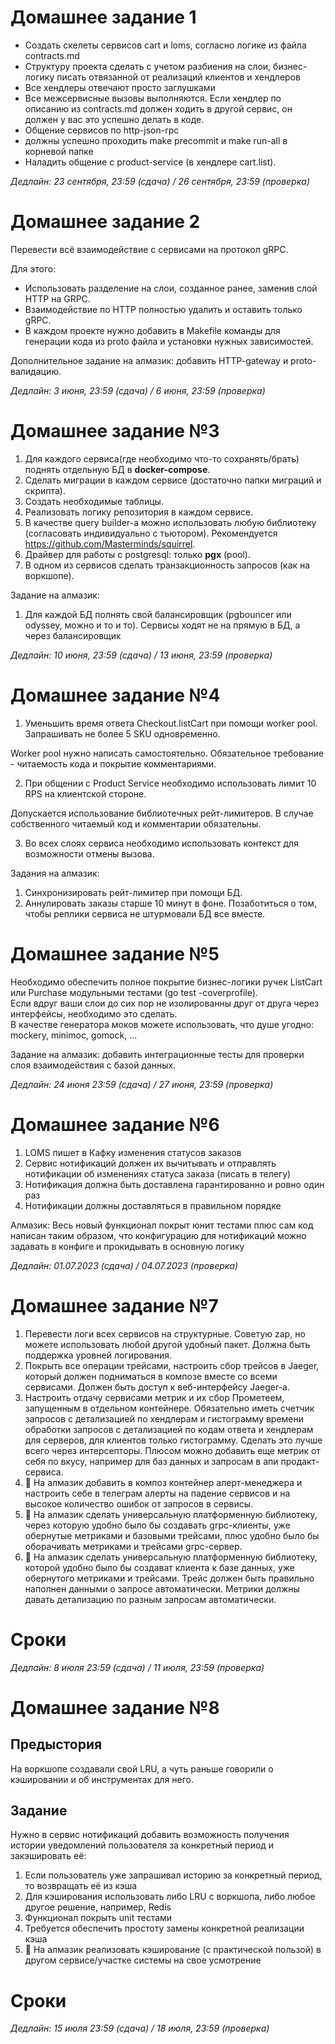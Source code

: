 # Домашнее задание 1

- Создать скелеты сервисов cart и loms, согласно логике из файла contracts.md
- Структуру проекта сделать с учетом разбиения на слои, бизнес-логику писать отвязанной от реализаций клиентов и хендлеров
- Все хендлеры отвечают просто заглушками
- Все межсервисные вызовы выполняются. Если хендлер по описанию из contracts.md должен ходить в другой сервис, он должен у вас это успешно делать в коде.
- Общение сервисов по http-json-rpc
- должны успешно проходить make precommit и make run-all в корневой папке
- Наладить общение с product-service (в хендлере cart.list).

*Дедлайн: 23 сентября, 23:59 (сдача) / 26 сентября, 23:59 (проверка)*

# Домашнее задание 2

Перевести всё взаимодействие c сервисами на протокол gRPC.

Для этого:

- Использовать разделение на слои, созданное ранее, заменив слой HTTP на GRPC.
- Взаимодействие по HTTP полностью удалить и оставить только gRPC.
- В каждом проекте нужно добавить в Makefile команды для генерации кода из proto файла и установки нужных зависимостей.

Дополнительное задание на алмазик: добавить HTTP-gateway и proto-валидацию.

*Дедлайн: 3 июня, 23:59 (сдача) / 6 июня, 23:59 (проверка)*

# Домашнее задание №3

1. Для каждого сервиса(где необходимо что-то сохранять/брать) поднять отдельную БД в __docker-compose__.
2. Сделать миграции в каждом сервисе (достаточно папки миграций и скрипта).
3. Создать необходимые таблицы.
4. Реализовать логику репозитория в каждом сервисе.
5. В качестве query builder-а можно использовать любую библиотеку (согласовать индивидуально с тьютором). Рекомендуется https://github.com/Masterminds/squirrel.
6. Драйвер для работы с postgresql: только __pgx__ (pool).
7. В одном из сервисов сделать транзакционность запросов (как на воркшопе).

Задание на алмазик:
1. Для каждой БД полнять свой балансировщик (pgbouncer или odyssey, можно и то и то). Сервисы ходят не на прямую в БД, а через балансировщик

*Дедлайн: 10 июня, 23:59 (сдача) / 13 июня, 23:59 (проверка)*

# Домашнее задание №4

1. Уменьшить время ответа Checkout.listCart при помощи worker pool. Запрашивать не более 5 SKU одновременно.

Worker pool нужно написать самостоятельно. Обязательное требование - читаемость кода и покрытие комментариями.

2. При общении с Product Service необходимо использовать лимит 10 RPS на клиентской стороне.

Допускается использование библиотечных рейт-лимитеров. В случае собственного читаемый код и комментарии обязательны.

3. Во всех слоях сервиса необходимо использовать контекст для возможности отмены вызова.

Задания на алмазик:

1. Синхронизировать рейт-лимитер при помощи БД.
2. Аннулировать заказы старше 10 минут в фоне. Позаботиться о том, чтобы реплики сервиса не штурмовали БД все вместе.

# Домашнее задание №5

Необходимо обеспечить полное покрытие бизнес-логики ручек ListCart или Purchase модульными тестами (go test -coverprofile).<br/>
Если вдруг ваши слои до сих пор не изолированны друг от друга через интерфейсы, необходимо это сделать.<br/>
В качестве генератора моков можете использовать, что душе угодно: mockery, minimoc, gomock, ... <br/>

Задание на алмазик: добавить интеграционные тесты для проверки слоя взаимодействия с базой данных.

*Дедлайн: 24 июня 23:59 (сдача) / 27 июня, 23:59 (проверка)*

# Домашнее задание №6

1. LOMS пишет в Кафку изменения статусов заказов
2. Сервис нотификаций должен их вычитывать и отправлять нотификации об изменениях статуса заказа (писать в телегу)
3. Нотификация должна быть доставлена гарантированно и ровно один раз
4. Нотификации должны доставляться в правильном порядке

Алмазик: Весь новый функционал покрыт юнит тестами плюс сам код написан таким образом, что конфигурацию для нотификаций можно задавать в конфиге и прокидывать в основную логику

*Дедлайн: 01.07.2023 (сдача) / 04.07.2023 (проверка)*

# Домашнее задание №7

1. Перевести логи всех сервисов на структурные. Советую zap, но можете использовать любой другой удобный пакет. Должна быть поддержка уровней логирования.
2. Покрыть все операции трейсами, настроить сбор трейсов в Jaeger, который должен подниматься в композе вместе со всеми сервисами. Должен быть доступ к веб-интерфейсу Jaeger-а.
3. Настроить отдачу сервисами метрик и их сбор Прометеем, запущенным в отдельном контейнере. Обязательно иметь счетчик запросов с детализацией по хендлерам и гистограмму времени обработки запросов с детализацией по кодам ответа и хендлерам для серверов, для клиентов только гистограмму. Сделать это лучше всего через интерсепторы. Плюсом можно добавить еще метрик от себя по вкусу, например для баз данных и запросам в апи продакт-сервиса.
4. 💎 На алмазик добавить в композ контейнер алерт-менеджера и настроить себе в телеграм алерты на падение сервисов и на высокое количество ошибок от запросов в сервисы.
5. 💎 На алмазик сделать универсальную платформенную библиотеку, через которую удобно было бы создавать grpc-клиенты, уже обернутые метриками и базовыми трейсами, плюс удобно было бы оборачивать метриками и трейсами grpc-сервер.
6. 💎 На алмазик сделать универсальную платформенную библиотеку, которой удобно было бы создават клиента к базе данных, уже обернутого метриками и трейсами. Трейс должен быть правильно наполнен данными о запросе автоматически. Метрики должны давать детализацию по разным запросам автоматически.

# Сроки

*Дедлайн: 8 июля 23:59 (сдача) / 11 июля, 23:59 (проверка)*

# Домашнее задание №8

## Предыстория

На воркшопе создавали свой LRU, а чуть раньше говорили о кэшировании и об инструментах для него.

## Задание

Нужно в сервис нотификаций добавить возможность получения истории уведомлений пользователя за конкретный период и закэшировать её:

1. Если пользователь уже запрашивал историю за конкретный период, то возвращать её из кэша
2. Для кэширования использовать либо LRU с воркшопа, либо любое другое решение, например, Redis
3. Функционал покрыть unit тестами
4. Требуется обеспечить простоту замены конкретной реализации кэша
5. 💎 На алмазик реализовать кэширование (с практической пользой) в другом сервисе/участке системы на свое усмотрение

# Сроки

*Дедлайн: 15 июля 23:59 (сдача) / 18 июля, 23:59 (проверка)*


